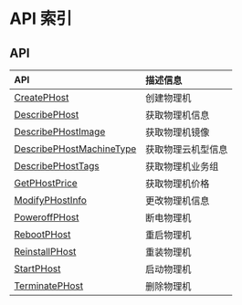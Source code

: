 # API 索引



## API

| API | 描述信息 |
|:---|:---|
|[CreatePHost](api/uphost-api/create_phost)|创建物理机|
|[DescribePHost](api/uphost-api/describe_phost)|获取物理机信息|
|[DescribePHostImage](api/uphost-api/describe_phost_image)|获取物理机镜像|
|[DescribePHostMachineType](api/uphost-api/describe_phost_machine_type)|获取物理云机型信息|
|[DescribePHostTags](api/uphost-api/describe_phost_tags)|获取物理机业务组|
|[GetPHostPrice](api/uphost-api/get_phost_price)|获取物理机价格|
|[ModifyPHostInfo](api/uphost-api/modify_phost_info)|更改物理机信息|
|[PoweroffPHost](api/uphost-api/poweroff_phost)|断电物理机|
|[RebootPHost](api/uphost-api/reboot_phost)|重启物理机|
|[ReinstallPHost](api/uphost-api/reinstall_phost)|重装物理机|
|[StartPHost](api/uphost-api/start_phost)|启动物理机|
|[TerminatePHost](api/uphost-api/terminate_phost)|删除物理机|



